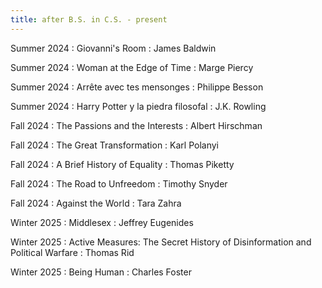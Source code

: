 ```yaml
---
title: after B.S. in C.S. - present
---
```


Summer 2024
  : Giovanni's Room
    : James Baldwin

Summer 2024
  : Woman at the Edge of Time
    : Marge Piercy

Summer 2024
  : Arrête avec tes mensonges
    : Philippe Besson

Summer 2024
  : Harry Potter y la piedra filosofal
    : J.K. Rowling

Fall 2024
  : The Passions and the Interests
    : Albert Hirschman

Fall 2024
  : The Great Transformation
    : Karl Polanyi

Fall 2024
  : A Brief History of Equality
    : Thomas Piketty

Fall 2024
  : The Road to Unfreedom
    : Timothy Snyder

Fall 2024
  : Against the World
    : Tara Zahra

Winter 2025
  : Middlesex
    : Jeffrey Eugenides

Winter 2025
  : Active Measures\: The Secret History of Disinformation and Political Warfare
    : Thomas Rid

Winter 2025
  : Being Human
    : Charles Foster


[comment]: <> (Oct 8)

[comment]: <> (: **Lab**{: .label .label-purple } [Resizing Arrays]&#40;#&#41;)

